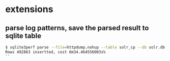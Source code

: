 # extensions

## parse log patterns, save the parsed result to sqlite table

```sh
$ sqlite3perf parse --file=httpdump.nohup --table solr_cp --db solr.db
Rows 492863 insertted, cost 6m34.464556003s% 
``
